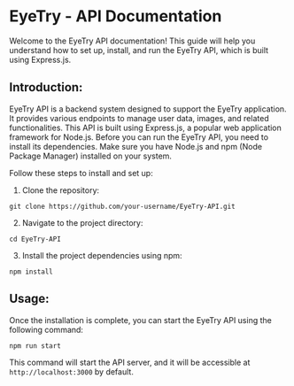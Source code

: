 # EyeTry - API Documentation

Welcome to the EyeTry API documentation! This guide will help you understand how to set up, install, and run the EyeTry API, which is built using Express.js.

## Introduction:

EyeTry API is a backend system designed to support the EyeTry application. It provides various endpoints to manage user data, images, and related functionalities. This API is built using Express.js, a popular web application framework for Node.js. Before you can run the EyeTry API, you need to install its dependencies. Make sure you have Node.js and npm (Node Package Manager) installed on your system.

Follow these steps to install and set up:

1. Clone the repository:

```
git clone https://github.com/your-username/EyeTry-API.git
```

2. Navigate to the project directory:

```
cd EyeTry-API

```

3. Install the project dependencies using npm:

```
npm install
```

## Usage:

Once the installation is complete, you can start the EyeTry API using the following command:

```
npm run start
```

This command will start the API server, and it will be accessible at `http://localhost:3000` by default.
